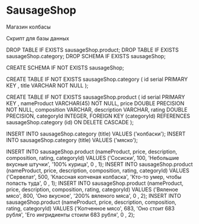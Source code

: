 # SausageShop
Магазин колбасы



Скрипт для базы данных


DROP TABLE IF EXISTS sausageShop.product;
DROP TABLE IF EXISTS sausageShop.category;
DROP SCHEMA IF EXISTS sausageShop;

CREATE SCHEMA IF NOT EXISTS sausageShop;

CREATE TABLE IF NOT EXISTS sausageShop.category
(
    id    serial PRIMARY KEY ,
    title VARCHAR NOT NULL
);

CREATE TABLE IF NOT EXISTS sausageShop.product
(
    id          serial PRIMARY KEY ,
    nameProduct VARCHAR(45)      NOT NULL,
    price       DOUBLE PRECISION NOT NULL,
    composition VARCHAR,
    description VARCHAR,
    rating      DOUBLE PRECISION,
    categoryId  INTEGER,
    FOREIGN KEY (categoryId)  REFERENCES sausageShop.category (id) ON DELETE CASCADE
);

INSERT INTO sausageShop.category (title)
VALUES ('колбаски');
INSERT INTO sausageShop.category (title)
VALUES ('мяско');

INSERT INTO sausageShop.product (nameProduct, price, description, composition, rating, categoryId)
VALUES ('Сосиски', 100, 'Небольшие вкусные штучки', '100% курица', 0 , 1);
INSERT INTO sausageShop.product (nameProduct, price, description, composition, rating, categoryId)
VALUES ('Сервелат', 500, 'Классная копченая колбаска', 'Кто-то умер, чтобы попасть туда', 0 , 1);
INSERT INTO sausageShop.product (nameProduct, price, description, composition, rating, categoryId)
VALUES ('Вяленое мясо', 800, 'Оно вкусное', '200% вяленого мяса', 0 , 2);
INSERT INTO sausageShop.product (nameProduct, price, description, composition, rating, categoryId)
VALUES ('Копченное мясо', 683, 'Оно стоит 683 рубля', 'Его ингридиенты стоили 683 рубля', 0 , 2);
